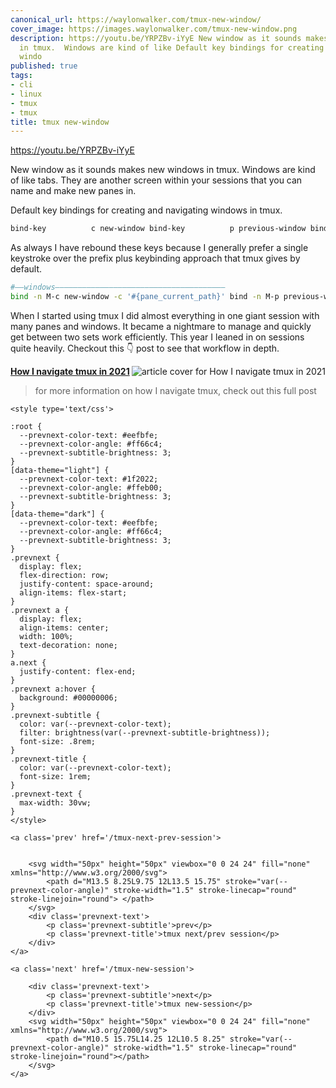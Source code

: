 ```yaml
---
canonical_url: https://waylonwalker.com/tmux-new-window/
cover_image: https://images.waylonwalker.com/tmux-new-window.png
description: https://youtu.be/YRPZBv-iYyE New window as it sounds makes new windows
  in tmux.  Windows are kind of like Default key bindings for creating and navigating
  windo
published: true
tags:
- cli
- linux
- tmux
- tmux
title: tmux new-window
---
```


https://youtu.be/YRPZBv-iYyE

New window as it sounds makes new windows in tmux.  Windows are kind of like tabs.  They are another screen within your sessions that you can name and make new panes in.



Default key bindings for creating and navigating windows in tmux.

``` bash
bind-key          c new-window bind-key          p previous-window bind-key          n next-window
```

As always I have rebound these keys because I generally prefer a single keystroke over the prefix plus keybinding approach that tmux gives by default.

``` bash
#――windows――――――――――――――――――――――――――――――――――――――
bind -n M-c new-window -c '#{pane_current_path}' bind -n M-p previous-window bind -n M-n next-window
```

When I started using tmux I did almost everything in one giant session with many panes and windows.  It became a nightmare to manage and quickly get between two sets work efficiently.  This year I leaned in on sessions quite heavily.  Checkout this 👇 post to see that workflow in depth.


  <div class="onelinelink-wrapper">
      <a class="onelinelink" href="https://waylonwalker.com/tmux-nav-2021/">
          <img style="float: right;" align='right' src="https://images.waylonwalker.com/tmux-nav-2021-og_250x140.png" alt="article cover for 
 How I navigate tmux in 2021
"/>
          <p><strong>
 How I navigate tmux in 2021
</strong></p>
      </a>
  </div>


> for more information on how I navigate tmux, check out this full post
<div class='prevnext'>

    <style type='text/css'>

    :root {
      --prevnext-color-text: #eefbfe;
      --prevnext-color-angle: #ff66c4;
      --prevnext-subtitle-brightness: 3;
    }
    [data-theme="light"] {
      --prevnext-color-text: #1f2022;
      --prevnext-color-angle: #ffeb00;
      --prevnext-subtitle-brightness: 3;
    }
    [data-theme="dark"] {
      --prevnext-color-text: #eefbfe;
      --prevnext-color-angle: #ff66c4;
      --prevnext-subtitle-brightness: 3;
    }
    .prevnext {
      display: flex;
      flex-direction: row;
      justify-content: space-around;
      align-items: flex-start;
    }
    .prevnext a {
      display: flex;
      align-items: center;
      width: 100%;
      text-decoration: none;
    }
    a.next {
      justify-content: flex-end;
    }
    .prevnext a:hover {
      background: #00000006;
    }
    .prevnext-subtitle {
      color: var(--prevnext-color-text);
      filter: brightness(var(--prevnext-subtitle-brightness));
      font-size: .8rem;
    }
    .prevnext-title {
      color: var(--prevnext-color-text);
      font-size: 1rem;
    }
    .prevnext-text {
      max-width: 30vw;
    }
    </style>
    
    <a class='prev' href='/tmux-next-prev-session'>
    

        <svg width="50px" height="50px" viewbox="0 0 24 24" fill="none" xmlns="http://www.w3.org/2000/svg">
            <path d="M13.5 8.25L9.75 12L13.5 15.75" stroke="var(--prevnext-color-angle)" stroke-width="1.5" stroke-linecap="round" stroke-linejoin="round"> </path>
        </svg>
        <div class='prevnext-text'>
            <p class='prevnext-subtitle'>prev</p>
            <p class='prevnext-title'>tmux next/prev session</p>
        </div>
    </a>
    
    <a class='next' href='/tmux-new-session'>
    
        <div class='prevnext-text'>
            <p class='prevnext-subtitle'>next</p>
            <p class='prevnext-title'>tmux new-session</p>
        </div>
        <svg width="50px" height="50px" viewbox="0 0 24 24" fill="none" xmlns="http://www.w3.org/2000/svg">
            <path d="M10.5 15.75L14.25 12L10.5 8.25" stroke="var(--prevnext-color-angle)" stroke-width="1.5" stroke-linecap="round" stroke-linejoin="round"></path>
        </svg>
    </a>
  </div>
